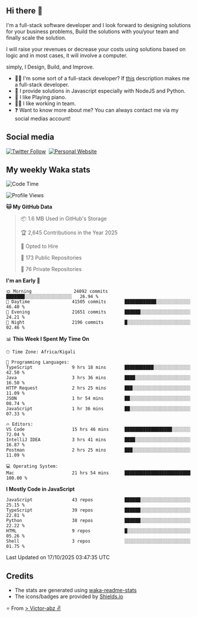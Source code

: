 ## Hi there 👋
I'm a full-stack software developer and I look forward to designing solutions for your business problems, Build the solutions with you/your team and finally scale the solution.

I will raise your revenues or decrease your costs using solutions based on logic and in most cases, it will involve a computer.

simply, I Design, Build, and Improve.

- 👨‍💻 I'm some sort of a full-stack developer? If [this](https://www.w3schools.com/whatis/whatis_fullstack.asp) description makes me a full-stack developer.
- 🌱 I provide solutions in Javascript especially with NodeJS and Python. 
- 🎹 I like Playing piano.
- 👯‍♀️ I like working in team.
- ❓ Want to know more about me? You can always contact me via my social medias account!

## Social media
[![Twitter Follow](https://img.shields.io/twitter/follow/vicky_abz?color=%231DA1F2&label=Twitter&style=for-the-badge&logo=twitter&logoColor=ffffff)](https://twitter.com/vicky_abz)
‎‎ [![Personal Website](https://img.shields.io/static/v1?label=visit&message=victor-abz.com&color=%235F021F&style=for-the-badge)](https://victor-abz.com/)

## My weekly Waka stats
<!--START_SECTION:waka-->
![Code Time](http://img.shields.io/badge/Code%20Time-2%2C148%20hrs%2038%20mins-blue)

![Profile Views](http://img.shields.io/badge/Profile%20Views-0-blue)

**🐱 My GitHub Data** 

> 📦 1.6 MB Used in GitHub's Storage 
 > 
> 🏆 2,645 Contributions in the Year 2025
 > 
> 💼 Opted to Hire
 > 
> 📜 173 Public Repositories 
 > 
> 🔑 76 Private Repositories 
 > 
**I'm an Early 🐤** 

```text
🌞 Morning                24092 commits       ███████░░░░░░░░░░░░░░░░░░   26.94 % 
🌆 Daytime                41505 commits       ████████████░░░░░░░░░░░░░   46.40 % 
🌃 Evening                21651 commits       ██████░░░░░░░░░░░░░░░░░░░   24.21 % 
🌙 Night                  2196 commits        █░░░░░░░░░░░░░░░░░░░░░░░░   02.46 % 
```


📊 **This Week I Spent My Time On** 

```text
🕑︎ Time Zone: Africa/Kigali

💬 Programming Languages: 
TypeScript               9 hrs 18 mins       ███████████░░░░░░░░░░░░░░   42.50 % 
Java                     3 hrs 36 mins       ████░░░░░░░░░░░░░░░░░░░░░   16.50 % 
HTTP Request             2 hrs 25 mins       ███░░░░░░░░░░░░░░░░░░░░░░   11.09 % 
JSON                     1 hr 54 mins        ██░░░░░░░░░░░░░░░░░░░░░░░   08.74 % 
JavaScript               1 hr 36 mins        ██░░░░░░░░░░░░░░░░░░░░░░░   07.33 % 

🔥 Editors: 
VS Code                  15 hrs 46 mins      ██████████████████░░░░░░░   72.04 % 
IntelliJ IDEA            3 hrs 41 mins       ████░░░░░░░░░░░░░░░░░░░░░   16.87 % 
Postman                  2 hrs 25 mins       ███░░░░░░░░░░░░░░░░░░░░░░   11.09 % 

💻 Operating System: 
Mac                      21 hrs 54 mins      █████████████████████████   100.00 % 
```

**I Mostly Code in JavaScript** 

```text
JavaScript               43 repos            ██████░░░░░░░░░░░░░░░░░░░   25.15 % 
TypeScript               39 repos            ██████░░░░░░░░░░░░░░░░░░░   22.81 % 
Python                   38 repos            ██████░░░░░░░░░░░░░░░░░░░   22.22 % 
HTML                     9 repos             █░░░░░░░░░░░░░░░░░░░░░░░░   05.26 % 
Shell                    3 repos             ░░░░░░░░░░░░░░░░░░░░░░░░░   01.75 % 
```




 Last Updated on 17/10/2025 03:47:35 UTC
<!--END_SECTION:waka-->

## Credits
- The stats are generated using [waka-readme-stats](https://github.com/anmol098/waka-readme-stats)
- The icons/badges are provided by [Shields.io](https://shields.io/)

⭐️ From [> Victor-abz ✌](https://victor-abz.com/)
